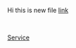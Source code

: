 Hi this is new file
[link](https://github.com/Sam192/Android-Interview-Prep/blob/main/README.md)

<br>

[Service](https://github.com/Sam192/Android-Interview-Prep/blob/main/README.md#:~:text=public%20void%20onCreate()%7B%20%7D%20%7D-,Additional%20Components,-There%20are%20additional)
